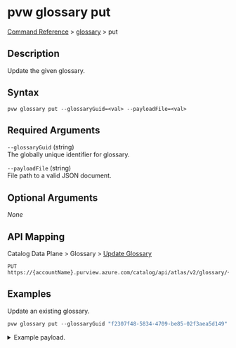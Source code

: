 # pvw glossary put
[Command Reference](../../../README.md#command-reference) > [glossary](./main.md) > put

## Description
Update the given glossary.

## Syntax
```
pvw glossary put --glossaryGuid=<val> --payloadFile=<val>
```

## Required Arguments
`--glossaryGuid` (string)  
The globally unique identifier for glossary.

`--payloadFile` (string)  
File path to a valid JSON document.

## Optional Arguments
*None*

## API Mapping
Catalog Data Plane > Glossary > [Update Glossary](https://docs.microsoft.com/en-us/rest/api/purview/catalogdataplane/glossary/update-glossary)
```
PUT https://{accountName}.purview.azure.com/catalog/api/atlas/v2/glossary/{glossaryGuid}
```

## Examples
Update an existing glossary.
```powershell
pvw glossary put --glossaryGuid "f2307f48-5834-4709-be85-02f3aea5d149" --payloadFile "/path/to/file.json"
```
<details><summary>Example payload.</summary>
<p>

```json
{
    "guid": "f2307f48-5834-4709-be85-02f3aea5d149",
    "name": "Glossary",
    "qualifiedName": "Glossary",
    "longDescription": "Hello World!"
}
```
</p>
</details>

